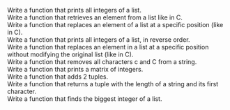 Write a function that prints all integers of a list.  
Write a function that retrieves an element from a list like in C.  
Write a function that replaces an element of a list at a specific position (like in C).  
Write a function that prints all integers of a list, in reverse order.  
Write a function that replaces an element in a list at a specific position without modifying the original list (like in C).  
Write a function that removes all characters c and C from a string.  
Write a function that prints a matrix of integers.  
Write a function that adds 2 tuples.  
Write a function that returns a tuple with the length of a string and its first character.  
Write a function that finds the biggest integer of a list.  
